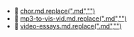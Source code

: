 * 📄 [chor.md.replace(".md","")](chor.md)
* 📄 [mp3-to-vis-vid.md.replace(".md","")](mp3-to-vis-vid.md)
* 📄 [video-essays.md.replace(".md","")](video-essays.md)
